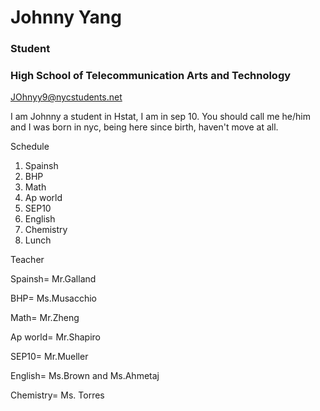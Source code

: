 # Johnny Yang

### Student

### High School of Telecommunication Arts and Technology

[JOhnyy9@nycstudents.net](https://johnnyy5929.github.io/)

I am Johnny a student in Hstat, I am in sep 10. You should call me he/him and I was born in nyc, being here since birth, haven't move at all.

Schedule

1. Spainsh
2. BHP
3. Math
4. Ap world
5. SEP10
6. English
7. Chemistry
8. Lunch

Teacher

Spainsh= Mr.Galland

BHP= Ms.Musacchio

Math= Mr.Zheng

Ap world= Mr.Shapiro

SEP10= Mr.Mueller

English= Ms.Brown and Ms.Ahmetaj

Chemistry= Ms. Torres


